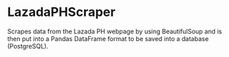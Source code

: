 # LazadaPHScraper
Scrapes data from the Lazada PH webpage by using BeautifulSoup and is then put into a Pandas DataFrame format to be saved into a database (PostgreSQL).
